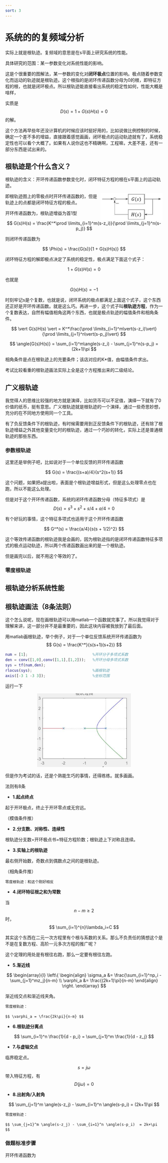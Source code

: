 ```yaml
---
sort: 3
---
```

# 系统的的复频域分析

实际上就是根轨迹。复频域的意思是在s平面上研究系统的性能。

具体研究的范围：某一参数变化对系统性能的影响。

这是个很重要的图解法，某一参数的变化对**闭环极点**位置的影响。极点随着参数变化而运动的轨迹就是根轨迹。这个根指的是闭环传递函数分母为0的根，即特征方程的根，也就是闭环极点。所以根轨迹能直接看出系统的稳定性如何，性能大概是啥样，

实质是$$ D(s) = 1 + G(s)H(s) = 0 $$的解。

这个方法再早些年还没计算机的时候应该时挺好用的，比如说做比例控制的时候，确定一个差不多的增益，直接跟着感觉画画，闭环极点的运动轨迹就有了，系统稳定性也可以看个大概了。如果有人说你这也不精确啊，工程嘛，大差不差，还有一部分东西是试出来的。


## 根轨迹是个什么含义？

根轨迹的含义：开环传递函数参数变化时，闭环特征方程的根在s平面上的运动轨迹。

<img src="../../images/ModernControlSystem/反馈系统.jpg" width=200px align="right">

即根轨迹图上的零极点时开环传递函数的，但是轨迹上的点都是闭环特征方程的极点。

开环传递函数为，根轨迹增益为首1型

$$ G(s)H(s) = \frac{K^*\prod \limits_{i=1}^m(s-z_i)}{\prod \limits_{j=1}^n(s-p_j)} $$

则闭环传递函数为

$$ \Phi(s) = \frac{G(s)}{1 + G(s)H(s)} $$

闭环特征方程的解即极点决定了系统的稳定性，极点满足下面这个式子：

$$ 1 + G(s)H(s) = 0 $$

也就是

$$ G(s)H(s) = -1 $$

时刻牢记s是个复数，也就是说，闭环系统的极点都满足上面这个式子，这个东西还正好是开环传递函数。就是这么巧。再进一步，这个式子叫**根轨迹方程**，作为一个复数表达，自然有幅值相角这两个东西，也就是极点轨迹的幅值条件和相角条件。

$$  \vert G(s)H(s) \vert = K^*\frac{\prod \limits_{i=1}^m\vert(s-z_i)\vert}{\prod \limits_{j=1}^n\vert(s-p_j)\vert} $$


$$ \angle{G(s)H(s)} = \sum_{i=1}^m\angle(s-z_i) - \sum_{j=1}^n(s-p_j) = (2k+1)\pi $$

相角条件是点在根轨迹上的充要条件；该店对应的K*值，由幅值条件求出。

考试比较看重的根轨迹画法实际上全是这个方程推出来的二级结论。

## 广义根轨迹

我觉得人的思维比较强的地方就是演绎，比如货币可以不足值，演绎一下就有了0价值的纸币，挺有意思。广义根轨迹就是根轨迹的一个演绎，通过一些奇思妙想，充分的在不同地方使用同一个工具。

有了负反馈条件下的根轨迹，有时候需要用到正反馈条件下的根轨迹，还有除了根轨迹增益之外其他变量变化时的根轨迹，通过一个巧妙的转化，实际上还是普通根轨迹的那些东西。

### 参数根轨迹

这里还是举例子吧，比如说对于一个单位反馈的开环传递函数

$$ G(s) = \frac{(s+a)/4}{s^2(s+1)} $$

这个问题，如果把a提出啦，表面是个根轨迹增益形式，但是这么处理零点也在跑，所以不能这么处理。

但是对于这个开环传递函数，系统的闭环传递函数分母（特征多项式）是$$ D(s) = s^3 + s^2 + s/4 + a/4 = 0 $$

有个好玩的事情，这个特征多项式也适用于这个开环传递函数

$$ G^*(s) = \frac{a/4}{s(s + 1/2)^2} $$

这个等效传递函数的根轨迹我是会画的，因为根轨迹指的是闭环传递函数特征多项式的极点运动轨迹，所以两个传递函数画出来的是一个根轨迹。

但是画完以后，就不用这个等效的了。

### 零度根轨迹

## 根轨迹分析系统性能


## 根轨迹画法（8条法则）

这个怎么说呢，现在画根轨迹可以用matlab一个函数就完事了。所以我觉得对于理解来讲，这一部分并不是最重要的，因此这块内容被我放到了最后面。

用matlab画根轨迹，举个例子，对于一个单位反馈系统开环传递函数为
$$ G(s) = \frac{K^*}{s(s+1)(s+2)} $$

```MATLAB
num = [1];                             %开环分子多项式系数
den = conv([1,0],conv([1,1],[1,2]));   %开环分母多项式系数
sys = tf(num,den);                         
rlocus(sys);                           %画根轨迹
axis([-3 1 -3 3]);                     %坐标范围
```
运行一下

<center>
<img src="../../images/ModernControlSystem/根轨迹.jpg" width=300px >
</center>

但是作为考试的话，还是个熟能生巧的事情，还得练练。就多画画。


法则有8条

- **1.起点终点**

起于开环极点，终止于开环零点或无穷远。

（模值条件推）

- **2.分支数、对称性、连续性**

根轨迹分支数=开环极点书=特征方程阶数；根轨迹上下对称且连续。

- **3.实轴上的根轨迹**

最右侧开始数，奇数点到偶数点之间的是根轨迹。

（相角条件推）

```danger
零度根轨迹：和这个刚好相反
```


- **4.闭环特征根之和为常数**

当$$ n-m \ge 2 $$时，$$ \sum_{i=1}^{n}\lambda_i=C $$

其实这个东西在二元一次方程里有个根与系数的关系。那么不负责任的猜想这个是不是在复数方程、高阶一元多次方程的推广呢？

这个定理的用处是有根往右跑，那么一定要有根往左跑。


- **5.渐近线**

$$
\begin{array}{l}
    \left\{
        \begin{align}
            \sigma_a &= \frac{\sum_{i=1}^np_i - \sum_{j=1}^mz_j}{n-m} \\
            \varphi_a &= \frac{(2k+1)\pi}{n-m}
        \end{align}
    \right.
\end{array}
$$

渐近线交点和渐近线夹角。

```danger
零度根轨迹：

$$ \varphi_a = \frac{2k\pi}{n-m} $$
```


- **6.根轨迹分离点**

$$ \sum_{i=1}^n \frac{1}{d - p_i} = \sum_{j=1}^m \frac{1}{d - z_j} $$


- **7.与虚轴交点**

临界稳定点。

$$ s=j\omega $$带入特征方程，有$$ D(j\omega) = 0 $$


- **8.出射角/入射角**

$$ \sum_{j=1}^m \angle(s-z_j) - \sum_{i=1}^n \angle(s-p_i)  = (2k+1)\pi $$

```danger
零度根轨迹：

$$ \sum_{j=1}^m \angle(s-z_j) - \sum_{i=1}^n \angle(s-p_i)  = 2k+\pi $$
```


### 做题标准步骤

开环传递函数为

